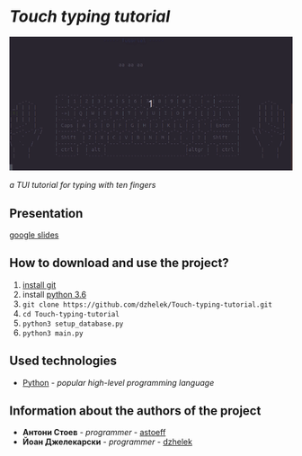 # *Touch typing tutorial*

![outlook](ttt1.gif)

*a TUI tutorial for typing with ten fingers*

## Presentation
[google slides](https://docs.google.com/presentation/d/1JIked5dq4Nc0FktJvRbYQM3gZxggMHE00sTvreM5FrU/edit?usp=sharing)

## How to download and use the project?

1) [install git](https://www.linode.com/docs/development/version-control/how-to-install-git-on-linux-mac-and-windows/)
2) install [python 3.6](https://www.python.org/downloads/release/python-369/)
3) `git clone https://github.com/dzhelek/Touch-typing-tutorial.git`
4) `cd Touch-typing-tutorial`
5) `python3 setup_database.py`
5) `python3 main.py`

## Used technologies

* [Python](https://www.python.org/) - *popular high-level programming language*

## Information about the authors of the project

* **Антони Стоев** - *programmer* - [astoeff](https://github.com/astoeff)
* **Йоан Джелекарски** - *programmer* - [dzhelek](https://github.com/dzhelek)

